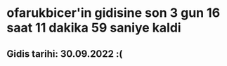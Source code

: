 # ofarukbicer'in gidisine son 3 gun 16 saat 11 dakika 59 saniye kaldi

## Gidis tarihi: 30.09.2022 :(